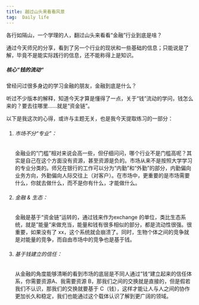 ```yaml
---
title: 越过山头来看看风景
tag:  Daily life
---
```

各行如隔山，一个学理的人，翻过山头来看看“金融”行业到底是啥？

通过今天师兄的分享，看到了另一个行业的现状和一些基础的信息；只能说是了解，毕竟不是能实际践行的信息，还不能称得上是知识。

##### 核心“钱的流动“

曾经问过很多身边的学习金融的朋友，金融到底是什么？

听过不少版本的解释，知道今天才算是懂得了一点，关于“钱”流动的学问，钱怎么来的？要去往哪里……就是“资金链”。

以下是我这次的心得，或许与主题无关，也是我今天提取练习的一部分：

1. ###### 市场不分“专业”：

   金融业的“门槛”相对来说会高一些，但仔细问问，哪个行业不是门槛高呢？其实是自己在这个方面没有资源，甚至资源是负的。市场从来不是按照大学学习的专业分类的。师兄在银行的工作可以分为“内勤”和“外勤”的部分，内勤偏向业务方向，外勤偏向人际交往上（对客户）。在市场中，更重要的是市场需要什么，你就去做什么，而不是你有什么，才能做什么。

2. ###### 金融 & 生态：

   金融是基于“资金链”运转的，通过钱来作为exchange 的单位，类比生态系统，就是”能量“来做充当，能量和钱有很多相似的部分，都是流动性很强。很重要，如果没有了 xx，这个系统就会崩溃了。同时，生物个体之间的竞争就是对能量的竞争，而自由市场中的竞争也是基于钱。

3. ###### 基于钱建立的信任：

   从金融的角度能够清晰的看到市场的底层是不同人通过”钱“建立起来的信任体系，你需要资源A、我需要资源 B，那我们之间的交换就是直接的，但是假若我们不认识，那我们的交换就要基于 C（钱），这样才能让人与人之间的协作更加长久和稳定，我们也能通过这个载体认识了解到更广阔的领域。

